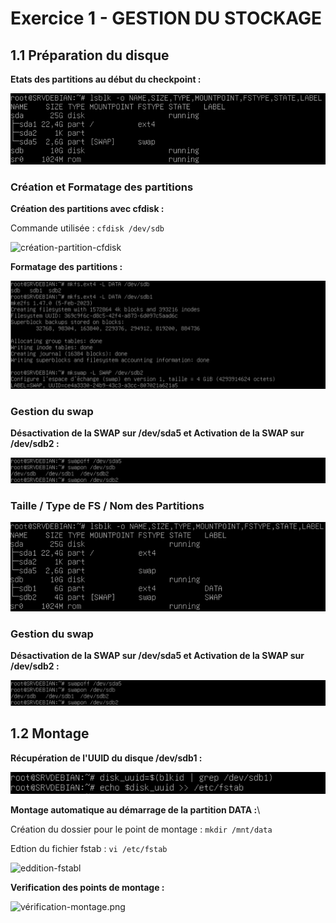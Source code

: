 # Exercice 1 - GESTION DU STOCKAGE

## 1.1 Préparation du disque

__Etats des partitions au début du checkpoint :__

![etat-partition-start](https://github.com/Tr3n4rT/TSSR-Checkpoint-1-Mathieu/blob/main/IMAGE_CHECKPOINT/etat-partition-lancement.png)


### Création et Formatage des partitions

__Création des partitions avec cfdisk :__

Commande utilisée : `cfdisk /dev/sdb`

![création-partition-cfdisk](https://github.com/Tr3n4rT/TSSR-Checkpoint-1-Mathieu/blob/main/IMAGE_CHECKPOINT/création-partition-cfdisk.png)

__Formatage des partitions :__

![formatage-partitions](https://github.com/Tr3n4rT/TSSR-Checkpoint-1-Mathieu/blob/main/IMAGE_CHECKPOINT/formatage-partitions.png)

### Gestion du swap

__Désactivation de la SWAP sur /dev/sda5 et Activation de la SWAP sur /dev/sdb2 :__

![gestion-swapp](https://github.com/Tr3n4rT/TSSR-Checkpoint-1-Mathieu/blob/main/IMAGE_CHECKPOINT/gestion-swapp.png)


### Taille / Type de FS / Nom des Partitions

![taille-type-nom-partitions](https://github.com/Tr3n4rT/TSSR-Checkpoint-1-Mathieu/blob/main/IMAGE_CHECKPOINT/taille-type-nom-partitions.png)


### Gestion du swap

__Désactivation de la SWAP sur /dev/sda5 et Activation de la SWAP sur /dev/sdb2 :__

![gestion-swapp](https://github.com/Tr3n4rT/TSSR-Checkpoint-1-Mathieu/blob/main/IMAGE_CHECKPOINT/gestion-swapp.png)

## 1.2 Montage

__Récupération de l'UUID du disque /dev/sdb1 :__

![recuperation-uuid](https://github.com/Tr3n4rT/TSSR-Checkpoint-1-Mathieu/blob/main/IMAGE_CHECKPOINT/recuperation-uuid.png)

__Montage automatique au démarrage de la partition DATA :__\

Création du dossier pour le point de montage : 
`mkdir /mnt/data`

Edtion du fichier fstab : 
`vi /etc/fstab`

![eddition-fstabl](https://github.com/Tr3n4rT/TSSR-Checkpoint-1-Mathieu/blob/main/IMAGE_CHECKPOINT/eddition-fstabl.png)

__Verification des points de montage :__

![vérification-montage.png](https://github.com/Tr3n4rT/TSSR-Checkpoint-1-Mathieu/blob/main/IMAGE_CHECKPOINT/vérification-montage.png)

